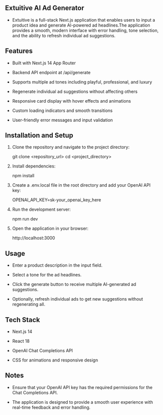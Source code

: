 ## Extuitive AI Ad Generator

- Extuitive is a full-stack Next.js application that enables users to input a product idea and generate AI-powered ad headlines.The application provides a smooth, modern interface with error handling, tone selection, and the ability to refresh individual ad suggestions.

## Features

- Built with Next.js 14 App Router

- Backend API endpoint at /api/generate

- Supports multiple ad tones including playful, professional, and luxury

- Regenerate individual ad suggestions without affecting others

- Responsive card display with hover effects and animations

- Custom loading indicators and smooth transitions

- User-friendly error messages and input validation

## Installation and Setup

1. Clone the repository and navigate to the project directory:

   git clone <repository_url>
   cd <project_directory>

2. Install dependencies:

   npm install

3. Create a .env.local file in the root directory and add your OpenAI API key:

   OPENAI_API_KEY=sk-your_openai_key_here

4. Run the development server:

   npm run dev

5. Open the application in your browser:

   http://localhost:3000

## Usage

- Enter a product description in the input field.

- Select a tone for the ad headlines.

- Click the generate button to receive multiple AI-generated ad suggestions.

- Optionally, refresh individual ads to get new suggestions without regenerating all.

## Tech Stack

- Next.js 14

- React 18

- OpenAI Chat Completions API

- CSS for animations and responsive design

## Notes

- Ensure that your OpenAI API key has the required permissions for the Chat Completions API.

- The application is designed to provide a smooth user experience with real-time feedback and error handling.
